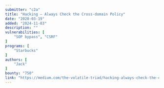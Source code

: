 ```yaml
---
submitter: "c2a"
title: "Hacking — Always Check the Cross-domain Policy"
date: "2020-03-19"
added: "2024-11-03"
description: ""
vulnerabilities: [
    "SOP bypass", "CSRF"
]
programs: [
    "Starbucks"
]
authors: [
    "Jack"
]
bounty: "750"
link: "https://medium.com/the-volatile-triad/hacking-always-check-the-cross-domain-policy-369940372de3"
---
```




